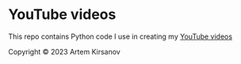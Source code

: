 # YouTube videos

This repo contains Python code I use in creating my [YouTube videos](https://www.youtube.com/artemkirsanov)

Copyright © 2023 Artem Kirsanov
